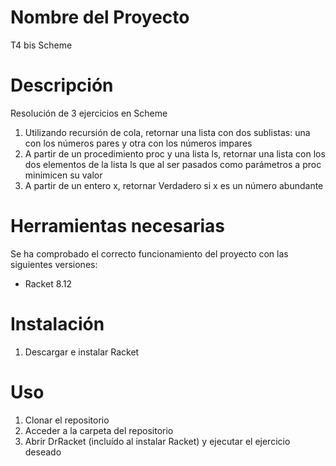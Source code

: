 # Nombre del Proyecto

T4 bis Scheme

# Descripción

Resolución de 3 ejercicios en Scheme
1. Utilizando recursión de cola, retornar una lista con dos sublistas: una con los números pares y otra con los números impares
2. A partir de un procedimiento proc y una lista ls, retornar una lista con los dos elementos de la lista ls que al ser pasados como parámetros a proc minimicen su valor
3. A partir de un entero x, retornar Verdadero si x es un número abundante


# Herramientas necesarias

Se ha comprobado el correcto funcionamiento del proyecto con las siguientes versiones:
- Racket 8.12

# Instalación
1. Descargar e instalar Racket

# Uso
1. Clonar el repositorio
2. Acceder a la carpeta del repositorio
3. Abrir DrRacket (incluído al instalar Racket) y ejecutar el ejercicio deseado
